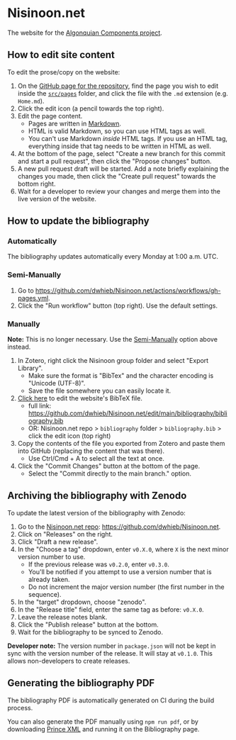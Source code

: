 # Nisinoon.net

The website for the [Algonquian Components project][website].

## How to edit site content

To edit the prose/copy on the website:

1. On the [GitHub page for the repository][GitHub], find the page you wish to edit inside the [`src/pages`][pages] folder, and click the file with the `.md` extension (e.g. `Home.md`).
2. Click the edit icon (a pencil towards the top right).
3. Edit the page content.
   - Pages are written in [Markdown][md].
   - HTML is valid Markdown, so you can use HTML tags as well.
   - You can't use Markdown *inside* HTML tags. If you use an HTML tag, everything inside that tag needs to be written in HTML as well.
4. At the bottom of the page, select "Create a new branch for this commit and start a pull request", then click the "Propose changes" button.
5. A new pull request draft will be started. Add a note briefly explaining the changes you made, then click the "Create pull request" towards the bottom right.
6. Wait for a developer to review your changes and merge them into the live version of the website.

## How to update the bibliography

### Automatically

The bibliography updates automatically every Monday at 1:00 a.m. UTC.

### Semi-Manually

1. Go to <https://github.com/dwhieb/Nisinoon.net/actions/workflows/gh-pages.yml>.
2. Click the "Run workflow" button (top right). Use the default settings.

### Manually

**Note:** This is no longer necessary. Use the [Semi-Manually](#semi-manually) option above instead.

1. In Zotero, right click the Nisinoon group folder and select "Export Library".
   - Make sure the format is "BibTex" and the character encoding is "Unicode (UTF-8)".
   - Save the file somewhere you can easily locate it.
2. [Click here](https://github.com/dwhieb/Nisinoon.net/edit/main/bibliography/bibliography.bib) to edit the website's BibTeX file.
   - full link: <https://github.com/dwhieb/Nisinoon.net/edit/main/bibliography/bibliography.bib>
   - OR: Nisinoon.net repo > `bibliography` folder > `bibliography.bib` > click the edit icon (top right)
3. Copy the contents of the file you exported from Zotero and paste them into GitHub (replacing the content that was there).
   - Use Ctrl/Cmd + A to select all the text at once.
4. Click the "Commit Changes" button at the bottom of the page.
   - Select the "Commit directly to the main branch." option.

[GitHub]:  https://github.com/dwhieb/Nisinoon.net
[md]:      https://docs.github.com/en/get-started/writing-on-github/getting-started-with-writing-and-formatting-on-github/basic-writing-and-formatting-syntax
[pages]:   https://github.com/dwhieb/Nisinoon.net/tree/main/src/pages
[website]: https://nisinoon.net

## Archiving the bibliography with Zenodo

To update the latest version of the bibliography with Zenodo:

1. Go to the [Nisinoon.net repo](https://github.com/dwhieb/Nisinoon.net): <https://github.com/dwhieb/Nisinoon.net>.
2. Click on "Releases" on the right.
3. Click "Draft a new release".
4. In the "Choose a tag" dropdown, enter `v0.X.0`, where `X` is the next minor version number to use.
   - If the previous release was `v0.2.0`, enter `v0.3.0`.
   - You'll be notified if you attempt to use a version number that is already taken.
   - Do not increment the major version number (the first number in the sequence).
5. In the "target" dropdown, choose "zenodo".
6. In the "Release title" field, enter the same tag as before: `v0.X.0`.
7. Leave the release notes blank.
8. Click the "Publish release" button at the bottom.
9. Wait for the bibliography to be synced to Zenodo.

**Developer note:** The version number in `package.json` will not be kept in sync with the version number of the release. It will stay at `v0.1.0`. This allows non-developers to create releases.

## Generating the bibliography PDF

The bibliography PDF is automatically generated on CI during the build process.

You can also generate the PDF manually using `npm run pdf`, or by downloading [Prince XML](https://www.princexml.com/) and running it on the Bibliography page.
